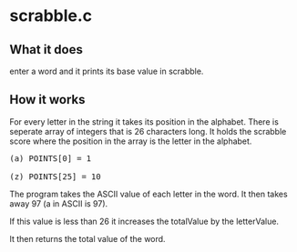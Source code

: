# scrabble.c

## What it does

enter a word and it prints its base value in scrabble.

## How it works

For every letter in the string it takes its position in the alphabet.
  There is seperate array of integers that is 26 characters long.
    It holds the scrabble score where the position in the array is the letter in the alphabet.
    
<pre>
(a) POINTS[0] = 1 

(z) POINTS[25] = 10 
</pre>

The program takes the ASCII value of each letter in the word.
  It then takes away 97 (a in ASCII is 97).

If this value is less than 26 it increases the totalValue by the letterValue.

It then returns the total value of the word.
